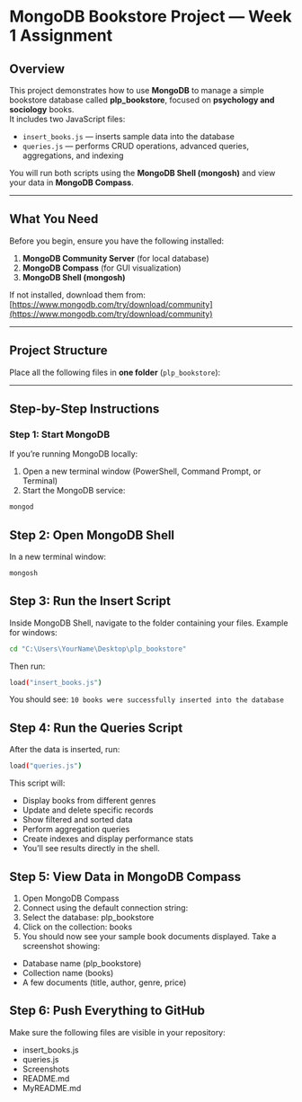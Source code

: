 # MongoDB Bookstore Project — Week 1 Assignment

## Overview
This project demonstrates how to use **MongoDB** to manage a simple bookstore database called **plp_bookstore**, focused on **psychology and sociology** books.  
It includes two JavaScript files:
- `insert_books.js` — inserts sample data into the database  
- `queries.js` — performs CRUD operations, advanced queries, aggregations, and indexing  

You will run both scripts using the **MongoDB Shell (mongosh)** and view your data in **MongoDB Compass**.

---

## What You Need
Before you begin, ensure you have the following installed:

1. **MongoDB Community Server** (for local database)
2. **MongoDB Compass** (for GUI visualization)
3. **MongoDB Shell (mongosh)**

If not installed, download them from:  
[https://www.mongodb.com/try/download/community](https://www.mongodb.com/try/download/community)

---

## Project Structure

Place all the following files in **one folder** (`plp_bookstore`):


---

## Step-by-Step Instructions

### Step 1: Start MongoDB
If you’re running MongoDB locally:
1. Open a new terminal window (PowerShell, Command Prompt, or Terminal)
2. Start the MongoDB service:
```bash
mongod
```

## Step 2: Open MongoDB Shell
In a new terminal window:
```bash 
mongosh  
```   
## Step 3: Run the Insert Script
Inside MongoDB Shell, navigate to the folder containing your files.
Example for windows:
```bash
cd "C:\Users\YourName\Desktop\plp_bookstore"
```
Then run:
```bash
load("insert_books.js")
```
You should see: `10 books were successfully inserted into the database`

## Step 4: Run the Queries Script
After the data is inserted, run:
```bash
load("queries.js")
```

This script will:
- Display books from different genres
- Update and delete specific records
- Show filtered and sorted data
- Perform aggregation queries
- Create indexes and display performance stats
- You’ll see results directly in the shell.

## Step 5: View Data in MongoDB Compass
1. Open MongoDB Compass
2. Connect using the default connection string:
3. Select the database:
plp_bookstore
4. Click on the collection:
books
5. You should now see your sample book documents displayed.
Take a screenshot showing:
- Database name (plp_bookstore)
- Collection name (books)
- A few documents (title, author, genre, price)

## Step 6: Push Everything to GitHub
Make sure the following files are visible in your repository:
- insert_books.js
- queries.js
- Screenshots
- README.md
- MyREADME.md